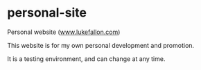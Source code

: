 # personal-site
Personal website (www.lukefallon.com)

This website is for my own personal development and promotion.

It is a testing environment, and can change at any time.